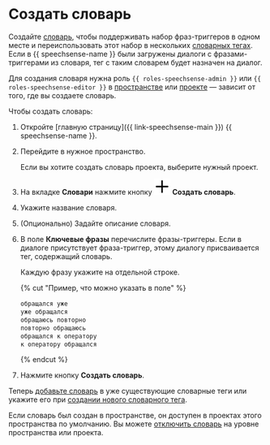 # Создать словарь

Создайте [словарь](../../concepts/dictionaries.md), чтобы поддерживать набор фраз-триггеров в одном месте и переиспользовать этот набор в нескольких [словарных тегах](../../concepts/tags.md#dictionary-tags). Если в {{ speechsense-name }} были загружены диалоги с фразами-триггерами из словаря, тег с таким словарем будет назначен на диалог.

Для создания словаря нужна роль `{{ roles-speechsense-admin }}` или `{{ roles-speechsense-editor }}` в [пространстве](../../concepts/resources-hierarchy.md#space) или [проекте](../../concepts/resources-hierarchy.md#project) — зависит от того, где вы создаете словарь.

Чтобы создать словарь:

1. Откройте [главную страницу]({{ link-speechsense-main }}) {{ speechsense-name }}.
1. Перейдите в нужное пространство.

   Если вы хотите создать словарь проекта, выберите нужный проект.

1. На вкладке **Словари** нажмите кнопку ![icon](../../../_assets/console-icons/plus.svg) **Создать словарь**.
1. Укажите название словаря.
1. (Опционально) Задайте описание словаря.
1. В поле **Ключевые фразы** перечислите фразы-триггеры. Если в диалоге присутствует фраза-триггер, этому диалогу присваивается тег, содержащий словарь.

   Каждую фразу укажите на отдельной строке.

   {% cut "Пример, что можно указать в поле" %}

   ```text
   обращался уже
   уже обращался
   обращаюсь повторно
   повторно обращаюсь
   обращался к оператору
   к оператору обращался
   ```

   {% endcut %}

1. Нажмите кнопку **Создать словарь**.

Теперь [добавьте словарь](add.md) в уже существующие словарные теги или укажите его при [создании нового словарного тега](../project/tag/create-dictionary-tag.md#new-tag).

Если словарь был создан в пространстве, он доступен в проектах этого пространства по умолчанию. Вы можете [отключить словарь](change.md#activate) на уровне пространства или проекта.
